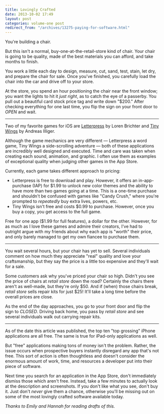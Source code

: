 ```yaml
---
title: Lovingly Crafted
date: 2013-10-02 17:49
layout: post
categories: volume-one post
redirect_from: "/archives/13275-paying-for-software.html"
---
```



You're building a chair.

But this isn't a normal, buy-one-at-the-retail-store kind of chair. Your chair is going to be quality, made of the best materials you can afford, and take months to finish.

You work a little each day to design, measure, cut, sand, test, stain, let dry, and prepare the chair for sale. Once you've finished, you carefully load the chair into the car and drive off to your store.

At the store, you spend an hour positioning the chair near the front window; you want the lights to hit it _just right_, as to catch the eye of a passerby. You pull out a beautiful card stock price tag and write down "$200." After checking everything for one last time, you flip the sign on your front door to _OPEN_ and wait.

---

Two of my favorite games for iOS are [Letterpress](http://www.atebits.com/letterpress/) by Loren Brichter and [Tiny Wings](http://www.andreasilliger.com) by Andreas Illiger.

Although the game mechanics are very different &mdash; Letterpress a word game, Tiny Wings a side-scrolling adventure &mdash; both of these applications are incredibly well designed and executed. Time and care was taken when creating each sound, animation, and graphic. I often use them as examples of exceptional quality when judging other games in the App Store.

Currently, each game takes different approach to pricing:

- Letterpress is free to download and play. However, it offers an in-app-purchase (IAP) for $1.99 to unlock new color themes and the ability to have more than two games going at a time. This is a one-time purchase and shouldn't be confused with games like "Candy Crush," where you're prompted to _repeatedly_ buy extra lives, powers, etc.
- Tiny Wings isn't free and costs $0.99 to purchase. However, once you buy a copy, you get access to the full game.

Free for one app ($1.99 for full features), a dollar for the other. However, for as much as I love these games and admire their creators, I've had to outright argue with my friends about why each app is "worth" their price, and only barely managed to get my own fiancee to purchase them.

---

You wait several hours, but your chair has yet to sell. Several individuals comment on how much they appreciate "real" quality and love your craftsmanship, but they say the price is a little too expensive and they'll wait for a sale.

Some customers ask why you've priced your chair so high. Didn't you see the price of chairs at _retail store_ down the road? Certainly the chairs there aren't as well-made, but they're only $50. And if (when) those chairs break, _retail store_ sells repair kits for just $25! It'll take a long time before the overall prices are close.

As the end of the day approaches, you go to your front door and flip the sign to _CLOSED_. Driving back home, you pass by _retail store_ and see several individuals walk out carrying repair kits.

---

As of the date this article was published, the top ten "top grossing" iPhone applications are all free. The same is true for iPad-only applications as well.

But "free" applications making tons of money isn't the problem. Rather, the issue occurs when prospective buyers instantly disregard any app that's not free. This sort of action is often thoughtless and doesn't consider the enormous amount of work, time, and resources a developer put into their piece of software.

Next time you search for an application in the App Store, don't immediately dismiss those which aren't free. Instead, take a few minutes to actually look at the description and screenshots. If you don't like what you see, don't buy it. Just don't _never_ give them a chance, otherwise you'll be missing out on some of the most lovingly crafted software available today.

_Thanks to Emily and Hannah for reading drafts of this._
